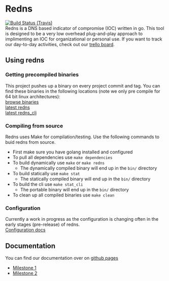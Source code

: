 # Redns
[![Build Status (Travis)](https://travis-ci.org/mfaltys/redns.svg?branch=master)](https://travis-ci.org/mfaltys/redns)  
Redns is a DNS based indicator of compromise (IOC) written in go.  This tool is designed to be a very low
overhead plug-and-play approach to implimenting an IOC for organizational or
personal use.  If you want to track our day-to-day activities, check out our
[trello board](https://trello.com/b/5KMHrR6L/redns).

## Using redns

### Getting precompiled binaries
This project pushes up a binary on every project commit and tag.
You can find these binaries in the following locations (note we only pre compile
for 64 bit linux architectures):  
[browse binaries](https://cryo.unixvoid.com/bin/redns/)  
[latest redns](https://cryo.unixvoid.com/bin/redns/redns-latest-linux-amd64)  
[latest redns_cli](https://cryo.unixvoid.com/bin/redns/redns_cli-latest-linux-amd64)

### Compiling from source
Redns uses Make for compilation/testing.  Use the following commands to buid redns
from source.
- First make sure you have golang installed and configured
- To pull all dependencies use `make dependencies`
- To build dynamically use `make` or `make redns`
  - The dynamically compiled binary will end up in the `bin/` directory
- To build statically use `make stat`
  - The statically compiled binary will end up in the `bin/` directory
- To build the cli use `make stat_cli`
  - The portable binary will end up in the `bin/` directory
- To clean up all compiled binaries use `make clean`

### Configuration
Currently a work in progress as the configuration is changing often in the early
stages (pre-release) of redns.  
[Configuration docs](https://mfaltys.github.io/redns_docs/configuration/)  


## Documentation  
You can find our documentation over on [github pages](https://mfaltys.github.io/redns_docs)  
* [Milestone 1](https://mfaltys.github.io/redns_docs/milestone.1/)  
* [Milestone 2](https://mfaltys.github.io/redns_docs/milestone.2/)
